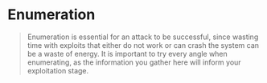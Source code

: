 # Enumeration
> Enumeration is essential for an attack to be successful, since wasting time with exploits that either do not work or can crash the system can be a waste of energy. It is important to try every angle when enumerating, as the information you gather here will inform your exploitation stage.









